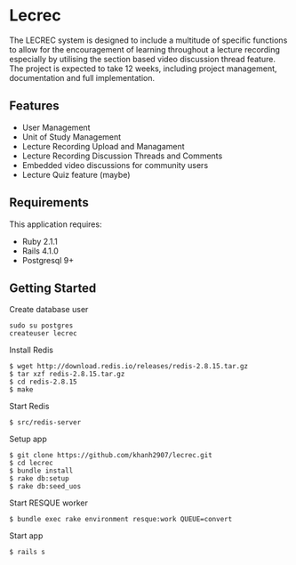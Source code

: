 Lecrec
================

The LECREC system is designed to include a multitude of specific functions to allow for the encouragement of learning throughout a lecture recording especially by utilising the section based video discussion thread feature. The project is expected to take 12 weeks, including project management, documentation and full implementation.

Features
-----------

- User Management
- Unit of Study Management
- Lecture Recording Upload and Managament
- Lecture Recording Discussion Threads and Comments
- Embedded video discussions for community users
- Lecture Quiz feature (maybe)

Requirements
-------------

This application requires:

- Ruby 2.1.1
- Rails 4.1.0
- Postgresql 9+

Getting Started
---------------

Create database user

	sudo su postgres
	createuser lecrec

Install Redis

	$ wget http://download.redis.io/releases/redis-2.8.15.tar.gz
	$ tar xzf redis-2.8.15.tar.gz
	$ cd redis-2.8.15
	$ make	

Start Redis

	$ src/redis-server	

Setup app

	$ git clone https://github.com/khanh2907/lecrec.git
	$ cd lecrec
	$ bundle install
	$ rake db:setup
	$ rake db:seed_uos

Start RESQUE worker

	$ bundle exec rake environment resque:work QUEUE=convert

Start app

	$ rails s